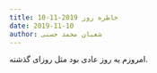 ```yaml
---
title: خاطره روز 2019-11-10
date: 2019-11-10
author: شعبان محمد حسنی
---
```


امروزم یه روز عادی بود مثل روزای گذشته.